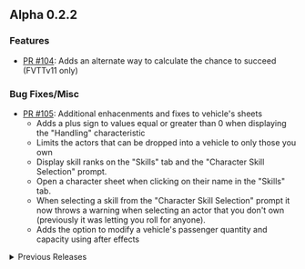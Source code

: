 ## Alpha 0.2.2

### Features
-	[PR #104](https://github.com/Mezryss/FVTT-Genesys/pull/104): Adds an alternate way to calculate the chance to succeed (FVTTv11 only)

### Bug Fixes/Misc
-	[PR #105](https://github.com/Mezryss/FVTT-Genesys/pull/105): Additional enhacenments and fixes to vehicle's sheets
	-	Adds a plus sign to values equal or greater than 0 when displaying the "Handling" characteristic
	-	Limits the actors that can be dropped into a vehicle to only those you own
	-	Display skill ranks on the "Skills" tab and the "Character Skill Selection" prompt.
	-	Open a character sheet when clicking on their name in the "Skills" tab.
	-	When selecting a skill from the "Character Skill Selection" prompt it now throws a warning when selecting an actor that you don't own (previously it was letting you roll for anyone).
	-	Adds the option to modify a vehicle's passenger quantity and capacity using after effects

<details>
<summary>Previous Releases</summary>

## Alpha 0.2.0

### Features
-	[PR #99](https://github.com/Mezryss/FVTT-Genesys/pull/99): Adds support for vehicles

## Alpha 0.1.15

### Features
-	[PR #87](https://github.com/Mezryss/FVTT-Genesys/pull/87): Adds equipment's damage state to the inventory tab
-	[PR #88](https://github.com/Mezryss/FVTT-Genesys/pull/88): Adds support for super-characteristics
-	[PR #95](https://github.com/Mezryss/FVTT-Genesys/pull/95): Use super-characteristics during initiative
-	[PR #96](https://github.com/Mezryss/FVTT-Genesys/pull/96): Allows GMs to add extra initiative slots

### Bug Fixes/Misc

-	[#90](https://github.com/Mezryss/FVTT-Genesys/issues/90): Makes the tier bubble display properly
-	[PR #97](https://github.com/Mezryss/FVTT-Genesys/pull/97): Allows rolling dice pools without dice

## Alpha 0.1.14

### Bug Fixes/Misc

-	[PR #86](https://github.com/Mezryss/FVTT-Genesys/issues/86): Adds injuries and motivations to adversaries
-	[PR #85](https://github.com/Mezryss/FVTT-Genesys/issues/85): Implements sending abilities and talents to chat
-	[PR #84](https://github.com/Mezryss/FVTT-Genesys/issues/84): Bugfix: Removes renamed talents correctly

## Alpha 0.1.13

### Bug Fixes/Misc

-	[#81](https://github.com/Mezryss/FVTT-Genesys/issues/81): Can't save item sheets

## Alpha 0.1.12

### Features

-   [PR #77](https://github.com/Mezryss/FVTT-Genesys/pull/77): Show chance to succeed when forming dice pool.

### Bug Fixes/Misc

-	[#76](https://github.com/Mezryss/FVTT-Genesys/issues/76): Can't edit sheet images
-	[PR #79](https://github.com/Mezryss/FVTT-Genesys/pull/79): Fix talent ranks
-	[#57](https://github.com/Mezryss/FVTT-Genesys/issues/57): Fix combat tracker

## Alpha 0.1.11

### Features

-   [PR #68](https://github.com/Mezryss/FVTT-Genesys/pull/68): Allow PCs to do Unskilled rolls
-	[PR #71](https://github.com/Mezryss/FVTT-Genesys/pull/71): Can manually edit attached item qualities' rating
-	[#12](https://github.com/Mezryss/FVTT-Genesys/issues/12): Equipment should provide its passive ActiveEffects only while equipped

### Bug Fixes/Misc

-	[#47](https://github.com/Mezryss/FVTT-Genesys/issues/47): Fix bug preventing deletion of manually-added abilities.
-	[PR #69](https://github.com/Mezryss/FVTT-Genesys/pull/69): Make case errors more obvious for effect sheets
-	[PR #70](https://github.com/Mezryss/FVTT-Genesys/pull/70): Bugfix: Add up all containers bonus encumbrance
-	[#74](https://github.com/Mezryss/FVTT-Genesys/issues/74): Increasing the Brawn attribute after adding Toughened permanently adds 3 to the wound threshold instead of 1

## Alpha 0.1.10

### Features (thanks to Assembling Kings)

-   [#64](https://github.com/Mezryss/FVTT-Genesys/issues/64): Support unskilled rolls by clicking Characteristic name in NPC sheets.
-   [#29](https://github.com/Mezryss/FVTT-Genesys/issues/29): When editing an Item or Actor's name, make capitalization clear.
-   [PR #62](https://github.com/Mezryss/FVTT-Genesys/pull/62): Categorize Item & Actor types with OptGroups

### Bug Fixes

-   [PR #58](https://github.com/Mezryss/FVTT-Genesys/pull/58): Fix skill check enricher

## Alpha 0.1.9

### Features

- Send to Chat implemented for Inventory Items! Equivalent functionality for Abilities & Talents will come with the Talents tab updates.

### Bug Fixes

- Fix [#40](https://github.com/Mezryss/FVTT-Genesys/issues/40): Upgrading ranked talents was too restrictive.
- Fix [#42](https://github.com/Mezryss/FVTT-Genesys/issues/42): Journal entries for skill upgrades are showing the wrong rank.
- Fix [#44](https://github.com/Mezryss/FVTT-Genesys/issues/44): Ranked Talent effects don't stack per rank.

## Alpha 0.1.8

### Updates

-   Work on [#2](https://github.com/Mezryss/FVTT-Genesys/issues/2): Inventory 2.0. There is still more work to be done on this!

## Alpha 0.1.7

### Bug Fixes

-   Fix [#20](https://github.com/Mezryss/FVTT-Genesys/issues/20): The HTML mode of the text editor was improperly sized.

## Alpha 0.1.6

### Bug Fixes

-   Fix [#35](https://github.com/Mezryss/FVTT-Genesys/issues/35): Active talents with no active category were listed twice.

## Alpha 0.1.5

### Bug Fixes

-   Fix [#36](https://github.com/Mezryss/FVTT-Genesys/issues/36): Career item sheet was not showing editor view.

## Alpha 0.1.4: The Magical Update!

-   With permission, added [MilkMyth](http://milkmyth.com)'s updated Magical Girl custom Dice Symbols to the system! These can be enabled in settings, are client-specific (so each user can use them or not, at their own discretion), and are also available for use in Dice So Nice!

## Alpha 0.1.3

### Bug Fixes:

-   Fix [#32](https://github.com/Mezryss/FVTT-Genesys/issues/32): Deleting qualities & skills on an item embedded in an Actor failed with a proxy error.

## Alpha 0.1.2

### Bug Fixes:

-   Fix [#31](https://github.com/Mezryss/FVTT-Genesys/issues/31): Quantity adjustment for items in inventory doesn't work.

## Alpha 0.1.1

### Updates:

-   Disallowed adding ActiveEffects to Item Qualities until a better solution is implemented for referencing or embedding them in items.
-   [#25](https://github.com/Mezryss/FVTT-Genesys/issues/25) Allow adding item qualities to Armor.

### Bug Fixes:

-   Fix [#22](https://github.com/Mezryss/FVTT-Genesys/issues/22): In skills tab, context menu can appear below XP Container and other skill categories.
-   Fix [#27](https://github.com/Mezryss/FVTT-Genesys/issues/27): Disallow archetype removal if XP has changed since Archetype was applied.
</details>
